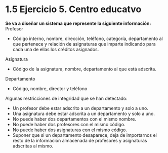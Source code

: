 # 1.5 Ejercicio 5. Centro educatvo
**Se va a diseñar un sistema que represente la siguiente información:** \
Profesor 
* Código interno, nombre, dirección, teléfono, categoría, departamento al que pertenece y
relación de asignaturas que imparte indicando para cada una de ellas los créditos asignados. 

Asignatura 
* Código de la asignatura, nombre, departamento al que está adscrita. 

Departamento 
* Código, nombre, director y teléfono 

Algunas restricciones de integridad que se han detectado: 
* Un profesor debe estar adscrito a un departamento y solo a uno.
* Una asignatura debe estar adscrita a un departamento y solo a uno.
* No puede haber dos departamentos con el mismo nombre.
* No puede haber dos profesores con el mismo código.
* No puede haber dos asignaturas con el mismo código.
* Suponer que si un departamento desaparece, deja de importarnos el resto de la información
almacenada de profesores y asignaturas adscritas al mismo.